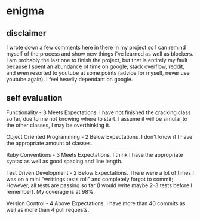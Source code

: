 # enigma

## disclaimer 
I wrote down a few comments here in there in my project so I can remind myself of the process and show new things i've learned as well as blockers.
I am probably the last one to finish the project, but that is entirely my fault because I spent an abundance of time on google, stack overflow, reddit, 
and even resorted to youtube at some points (advice for myself, never use youtube again). I feel heavily dependant on google. 

## self evaluation 
Functionality - 3 Meets Expectations. I have not finished the cracking class so far, due to me not knowing where to start. I assume it will
be simular to the other classes, I may be overthinking it.

Object Oriented Programming - 2 Below Expectations. I don't know if I have the appropriate amount of classes.

Ruby Conventions - 3 Meets Expectations. I think I have the appropriate syntax as well as good spacing and line length.

Test Driven Development - 2 Below Expectations. There were a lot of times I was on a mini "writtings tests roll" and completely forgot to commit; However,
all tests are passing so far (I would write maybe 2-3 tests before I remember). My coverage is at 98%.

Version Control - 4 Above Expectations. I have more than 40 commits as well as more than 4 pull requests.
